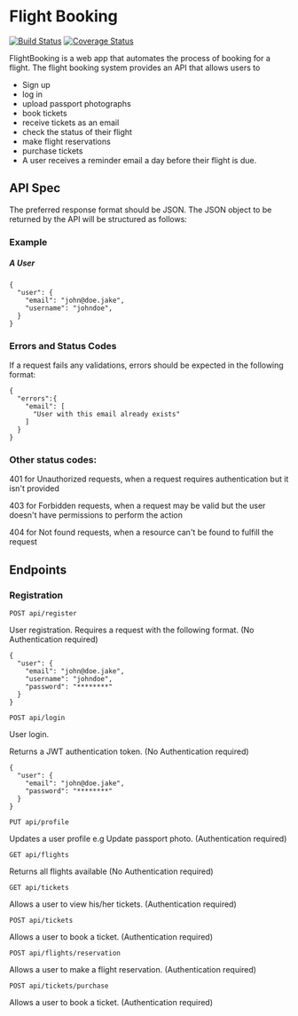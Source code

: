 # Flight Booking

[![Build Status](https://travis-ci.org/parseen254/flight-booking-api_django.svg?branch=develop)](https://travis-ci.org/parseen254/flight-booking-api_django)
[![Coverage Status](https://coveralls.io/repos/github/parseen254/flight-booking-api_django/badge.svg?branch=develop)](https://coveralls.io/github/parseen254/flight-booking-api_django?branch=develop)

FlightBooking is a web app that automates the process of booking for a flight.
The flight booking system provides an API that allows users to 

* Sign up
* log in
* upload passport photographs
* book tickets
* receive tickets as an email
* check the status of their flight
* make flight reservations
* purchase tickets
* A user receives a reminder email a day before their flight is due.

## API Spec
The preferred response format should be JSON.
The JSON object to be returned by the API will be structured as follows:
### Example
##### A User 
```source-json
{
  "user": {
    "email": "john@doe.jake",
    "username": "johndoe",
  }
}
```
### Errors and Status Codes
If a request fails any validations, errors should be expected in the following format:
```source-json
{
  "errors":{
    "email": [
      "User with this email already exists"
    ]
  }
}
```
### Other status codes:
401 for Unauthorized requests, when a request requires authentication but it isn't provided

403 for Forbidden requests, when a request may be valid but the user doesn't have permissions to perform the action

404 for Not found requests, when a resource can't be found to fulfill the request

## Endpoints
### Registration

`POST api/register`

User registration.
Requires a request with the following format. (No Authentication required)
```source-json
{
  "user": {
    "email": "john@doe.jake",
    "username": "johndoe",
    "password": "********"
  }
}
```
`POST api/login`

User login.

Returns a JWT authentication token. (No Authentication required)
```source-json
{
  "user": {
    "email": "john@doe.jake",
    "password": "********"
  }
}
```
`PUT api/profile`

Updates a user profile e.g Update passport photo. (Authentication required)

`GET api/flights`

Returns all flights available (No Authentication required)

`GET api/tickets` 

Allows a user to view his/her tickets. (Authentication required)

`POST api/tickets` 

Allows a user to book a ticket. (Authentication required)

`POST api/flights/reservation`

Allows a user to make a flight reservation. (Authentication required)

`POST api/tickets/purchase` 

Allows a user to book a ticket. (Authentication required)